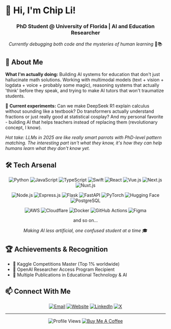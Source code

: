 # 👋 Hi, I'm Chip Li! 

<div align="center">

### PhD Student @ University of Florida | AI and Education Researcher
*Currently debugging both code and the mysteries of human learning* 🤖📚

</div>

## 🧠 About Me

**What I'm actually doing:** Building AI systems for education that don't just hallucinate math solutions. Working with multimodal models (text + vision + logdata + voice + probably some magic), reasoning systems that actually 'think' before they speak, and trying to make AI tutors that won't traumatize students.

🔬 **Current experiments:** Can we make DeepSeek R1 explain calculus without sounding like a textbook? Do transformers actually understand fractions or just really good at statistical cosplay? And my personal favorite - building AI that helps teachers instead of replacing them (revolutionary concept, I know).

*Hot take: LLMs in 2025 are like really smart parrots with PhD-level pattern matching. The interesting part isn't what they know, it's how they can help humans learn what they don't know yet.*

## 🛠️ Tech Arsenal

<div align="center">

![Python](https://img.shields.io/badge/Python-3776AB?style=flat-square&logo=python&logoColor=white)
![JavaScript](https://img.shields.io/badge/JavaScript-F7DF1E?style=flat-square&logo=javascript&logoColor=black)
![TypeScript](https://img.shields.io/badge/TypeScript-007ACC?style=flat-square&logo=typescript&logoColor=white)
![Swift](https://img.shields.io/badge/Swift-FA7343?style=flat-square&logo=swift&logoColor=white)
![React](https://img.shields.io/badge/React-20232A?style=flat-square&logo=react&logoColor=61DAFB)
![Vue.js](https://img.shields.io/badge/Vue.js-35495E?style=flat-square&logo=vue.js&logoColor=4FC08D)
![Next.js](https://img.shields.io/badge/Next.js-000000?style=flat-square&logo=next.js&logoColor=white)
![Nuxt.js](https://img.shields.io/badge/Nuxt.js-00DC82?style=flat-square&logo=nuxt.js&logoColor=white)

![Node.js](https://img.shields.io/badge/Node.js-43853D?style=flat-square&logo=node.js&logoColor=white)
![Express.js](https://img.shields.io/badge/Express.js-404D59?style=flat-square&logo=express&logoColor=white)
![Flask](https://img.shields.io/badge/Flask-000000?style=flat-square&logo=flask&logoColor=white)
![FastAPI](https://img.shields.io/badge/FastAPI-009688?style=flat-square&logo=fastapi&logoColor=white)
![PyTorch](https://img.shields.io/badge/PyTorch-%23EE4C2C.svg?style=flat-square&logo=PyTorch&logoColor=white)
![Hugging Face](https://img.shields.io/badge/🤗%20Hugging%20Face-FFD21E?style=flat-square&logoColor=black)
![PostgreSQL](https://img.shields.io/badge/PostgreSQL-316192?style=flat-square&logo=postgresql&logoColor=white)

![AWS](https://img.shields.io/badge/Amazon%20AWS-232F3E?style=flat-square&logo=amazonaws&logoColor=white)
![Cloudflare](https://img.shields.io/badge/Cloudflare-F38020?style=flat-square&logo=cloudflare&logoColor=white)
![Docker](https://img.shields.io/badge/Docker-2496ED?style=flat-square&logo=docker&logoColor=white)
![GitHub Actions](https://img.shields.io/badge/GitHub_Actions-2088FF?style=flat-square&logo=github-actions&logoColor=white)
![Figma](https://img.shields.io/badge/Figma-F24E1E?style=flat-square&logo=figma&logoColor=white)

and so on...

*Making AI less artificial, one confused student at a time* 🎓

</div>


## 🏆 Achievements & Recognition
- 🥇 Kaggle Competitions Master (Top 1% worldwide)
- 🏅 OpenAI Researcher Access Program Recipient
- 🌟 Multiple Publications in Educational Technology & AI

## 📫 Connect With Me

<div align="center">
  
[![Email](https://img.shields.io/badge/Email-D14836?style=for-the-badge&logo=gmail&logoColor=white)](mailto:hli3@ufl.edu)
[![Website](https://img.shields.io/badge/Website-4285F4?style=for-the-badge&logo=google-chrome&logoColor=white)](https://www.hongmingli.com/)
[![LinkedIn](https://img.shields.io/badge/LinkedIn-0077B5?style=for-the-badge&logo=linkedin&logoColor=white)](https://www.linkedin.com/in/chipli)
[![X](https://img.shields.io/badge/X-000000?style=for-the-badge&logo=x&logoColor=white)](https://X.com/hichipli)

</div>

---
<div align="center">
  
![Profile Views](https://komarev.com/ghpvc/?username=hichipli&color=brightgreen&style=flat-square)
[![Buy Me A Coffee](https://img.shields.io/badge/Buy%20Me%20a%20Coffee-ffdd00?style=flat-square&logo=buy-me-a-coffee&logoColor=black)](https://buymeacoffee.com/hichipli)

</div>
